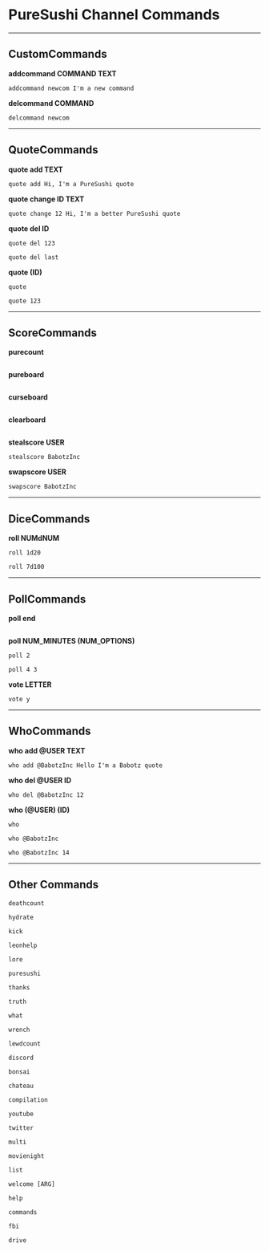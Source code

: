 # PureSushi Channel Commands

---
## CustomCommands

**addcommand COMMAND TEXT**
```
addcommand newcom I'm a new command
```
**delcommand COMMAND**
```
delcommand newcom
```
---
## QuoteCommands

**quote add TEXT**
```
quote add Hi, I'm a PureSushi quote
```
**quote change ID TEXT**
```
quote change 12 Hi, I'm a better PureSushi quote
```
**quote del ID**
```
quote del 123

quote del last
```
**quote (ID)**
```
quote

quote 123
```
---
## ScoreCommands

**purecount**
```
```
**pureboard**
```
```
**curseboard**
```
```
**clearboard**
```
```
**stealscore USER**
```
stealscore BabotzInc
```
**swapscore USER**
```
swapscore BabotzInc
```
---
## DiceCommands

**roll NUMdNUM**
```
roll 1d20

roll 7d100
```
---
## PollCommands

**poll end**
```
```
**poll NUM_MINUTES (NUM_OPTIONS)**
```
poll 2

poll 4 3
```
**vote LETTER**
```
vote y
```
---
## WhoCommands

**who add @USER TEXT**
```
who add @BabotzInc Hello I'm a Babotz quote
```
**who del @USER ID**
```
who del @BabotzInc 12
```
**who (@USER) (ID)**
```
who

who @BabotzInc

who @BabotzInc 14
```

---
## Other Commands

```
deathcount
```
```
hydrate
```
```
kick
```
```
leonhelp
```
```
lore
```
```
puresushi
```
```
thanks
```
```
truth
```
```
what
```
```
wrench
```
```
lewdcount
```
```
discord
```
```
bonsai
```
```
chateau
```
```
compilation
```
```
youtube
```
```
twitter
```
```
multi
```
```
movienight
```
```
list
```
```
welcome [ARG]
```
```
help
```
```
commands
```
```
fbi
```
```
drive
```

